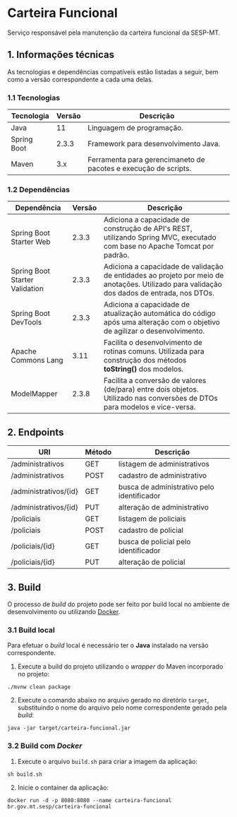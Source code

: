 # Carteira Funcional

Serviço responsável pela manutenção da carteira funcional da SESP-MT.

## 1. Informações técnicas

As tecnologias e dependências compatíveis estão listadas a seguir, bem como a versão correspondente a cada uma delas.

### 1.1 Tecnologias

| Tecnologia  | Versão | Descrição                                                       |
| ----------- | ------ | --------------------------------------------------------------- |
| Java        | 11     | Linguagem de programação.                                       |
| Spring Boot | 2.3.3  | Framework para desenvolvimento Java.                            |
| Maven       | 3.x    | Ferramenta para gerencimaneto de pacotes e execução de scripts. |

### 1.2 Dependências

| Dependência                    | Versão | Descrição                                                                                                                                  |
| ------------------------------ | ------ | ------------------------------------------------------------------------------------------------------------------------------------------ |
| Spring Boot Starter Web        | 2.3.3  | Adiciona a capacidade de construção de API's REST, utilizando Spring MVC, executado com base no Apache Tomcat por padrão.                  |
| Spring Boot Starter Validation | 2.3.3  | Adiciona a capacidade de validação de entidades ao projeto por meio de anotações. Utilizado para validação dos dados de entrada, nos DTOs. |
| Spring Boot DevTools           | 2.3.3  | Adiciona a capacidade de atualização automática do código após uma alteração com o objetivo de agilizar o desenvolvimento.                 |
| Apache Commons Lang            | 3.11   | Facilita o desenvolvimento de rotinas comuns. Utilizada para construção dos métodos **toString()** dos modelos.                            |
| ModelMapper                    | 2.3.8  | Facilita a conversão de valores (de/para) entre dois objetos. Utilizado nas conversões de DTOs para modelos e vice-versa.                  |

## 2. Endpoints

| URI                   | Método | Descrição                                  |
| --------------------- | ------ | ------------------------------------------ |
| /administrativos      | GET    | listagem de administrativos                |
| /administrativos      | POST   | cadastro de administrativo                 |
| /administrativos/{id} | GET    | busca de administrativo pelo identificador |
| /administrativos/{id} | PUT    | alteração de administrativo                |
| /policiais            | GET    | listagem de policiais                      |
| /policiais            | POST   | cadastro de policial                       |
| /policiais/{id}       | GET    | busca de policial pelo identificador       |
| /policiais/{id}       | PUT    | alteração de policial                      |

## 3. Build

O processo de *build* do projeto pode ser feito por build local no ambiente de desenvolvimento ou utilizando [Docker](https://www.docker.com/).

### 3.1 Build local

Para efetuar o *build* local é necessário ter o **Java** instalado na versão correspondente. 

1. Execute a build do projeto utilizando o *wrapper* do Maven incorporado no projeto:

```shell
./mvnw clean package
```

2. Execute o comando abaixo no arquivo gerado no diretório `target`, substituindo o nome do arquivo pelo nome correspondente gerado pela *build*:

```shell
java -jar target/carteira-funcional.jar
```

### 3.2 Build com *Docker*

1. Execute o arquivo `build.sh` para criar a imagem da aplicação:

```shell
sh build.sh
```

2. Inicie o container da aplicação:

```shell
docker run -d -p 8080:8080 --name carteira-funcional br.gov.mt.sesp/carteira-funcional
```